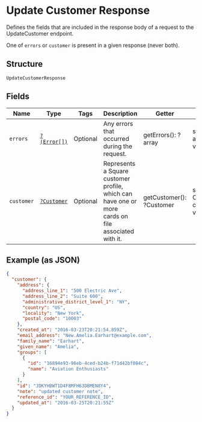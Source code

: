 
# Update Customer Response

Defines the fields that are included in the response body of
a request to the UpdateCustomer endpoint.

One of `errors` or `customer` is present in a given response (never both).

## Structure

`UpdateCustomerResponse`

## Fields

| Name | Type | Tags | Description | Getter | Setter |
|  --- | --- | --- | --- | --- | --- |
| `errors` | [`?(Error[])`](/doc/models/error.md) | Optional | Any errors that occurred during the request. | getErrors(): ?array | setErrors(?array errors): void |
| `customer` | [`?Customer`](/doc/models/customer.md) | Optional | Represents a Square customer profile, which can have one or more<br>cards on file associated with it. | getCustomer(): ?Customer | setCustomer(?Customer customer): void |

## Example (as JSON)

```json
{
  "customer": {
    "address": {
      "address_line_1": "500 Electric Ave",
      "address_line_2": "Suite 600",
      "administrative_district_level_1": "NY",
      "country": "US",
      "locality": "New York",
      "postal_code": "10003"
    },
    "created_at": "2016-03-23T20:21:54.859Z",
    "email_address": "New.Amelia.Earhart@example.com",
    "family_name": "Earhart",
    "given_name": "Amelia",
    "groups": [
      {
        "id": "16894e93-96eb-4ced-b24b-f71d42bf084c",
        "name": "Aviation Enthusiasts"
      }
    ],
    "id": "JDKYHBWT1D4F8MFH63DBMEN8Y4",
    "note": "updated customer note",
    "reference_id": "YOUR_REFERENCE_ID",
    "updated_at": "2016-03-25T20:21:55Z"
  }
}
```

